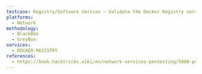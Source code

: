 ```yaml
---
testcase: Registry/Software Version – Validate the Docker Registry version for known vulnerabilities and exploits
platforms: 
  - Network
methodology: 
  - BlackBox
  - GreyBox
services:
  - DOCKER-REGISTRY
references:
  - https://book.hacktricks.wiki/en/network-services-pentesting/5000-pentesting-docker-registry.html
---
```


